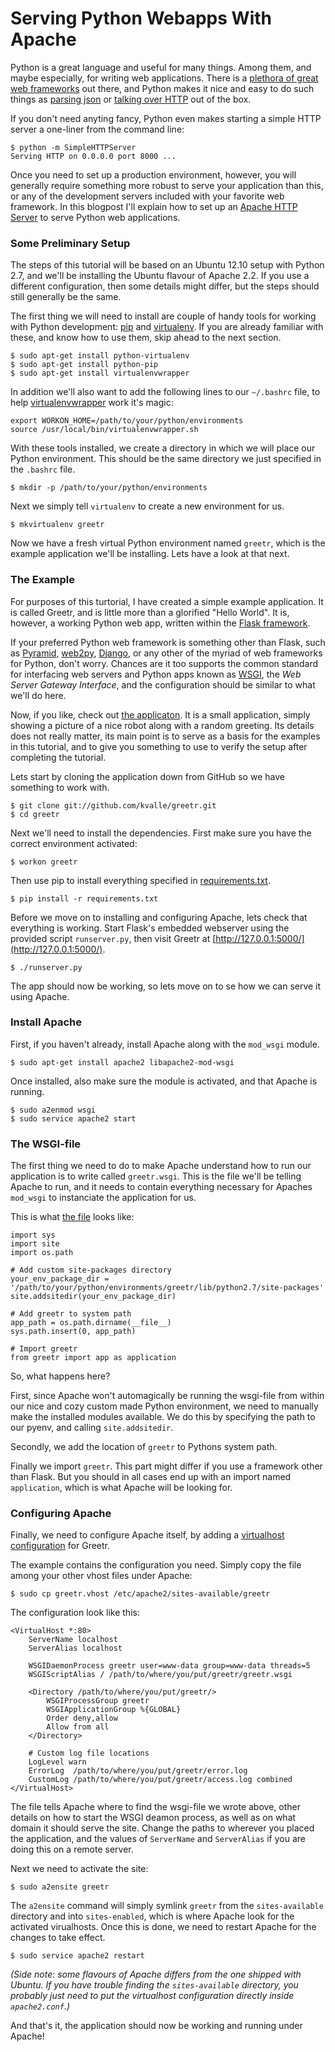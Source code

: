 Serving Python Webapps With Apache
===

Python is a great language and useful for many things. 
Among them, and maybe especially, for writing web applications.
There is a [plethora of great web frameworks](http://wiki.python.org/moin/WebFrameworks) out there, and Python makes it nice and easy to do such things as [parsing json](http://docs.python.org/2/library/json.html) or [talking over HTTP](http://docs.python.org/2/library/httplib.html#module-httplib) out of the box.

If you don't need anyting fancy, Python even makes starting a simple HTTP server a one-liner from the command line:

	$ python -m SimpleHTTPServer
	Serving HTTP on 0.0.0.0 port 8000 ...

Once you need to set up a production environment, however, you will generally require something more robust to serve your application than this, or any of the development servers included with your favorite web framework.
In this blogpost I'll explain how to set up an [Apache HTTP Server](http://httpd.apache.org/) to serve Python web applications.

### Some Preliminary Setup

The steps of this tutorial will be based on an Ubuntu 12.10 setup with Python 2.7, and we'll be installing the Ubuntu flavour of Apache 2.2.
If you use a different configuration, then some details might differ, but the steps should still generally be the same.

The first thing we will need to install are couple of handy tools for working with Python development: [pip](http://www.pip-installer.org/en/latest/) and [virtualenv](http://www.virtualenv.org/en/latest/).
If you are already familiar with these, and know how to use them, skip ahead to the next section.

	$ sudo apt-get install python-virtualenv
	$ sudo apt-get install python-pip
	$ sudo apt-get install virtualenvwrapper

In addition we'll also want to add the following lines to our `~/.bashrc` file, to help [virtualenvwrapper](http://virtualenvwrapper.readthedocs.org/en/latest/) work it's magic:

	export WORKON_HOME=/path/to/your/python/environments
	source /usr/local/bin/virtualenvwrapper.sh

With these tools installed, we create a directory in which we will place our Python environment.
This should be the same directory we just specified in the `.bashrc` file.

	$ mkdir -p /path/to/your/python/environments

Next we simply tell `virtualenv` to create a new environment for us.

	$ mkvirtualenv greetr

Now we have a fresh virtual Python environment named `greetr`, which is the example application we'll be installing.
Lets have a look at that next.

### The Example

For purposes of this turtorial, I have created a simple example application.
It is called Greetr, and is little more than a glorified "Hello World".
It is, however, a working Python web app, written within the [Flask framework](http://flask.pocoo.org/).

If your preferred Python web framework is something other than Flask, such as [Pyramid](http://www.pylonsproject.org/), [web2py](http://www.web2py.com/), [Django](https://www.djangoproject.com/), or any other of the myriad of web frameworks for Python, don't worry.
Chances are it too supports the common standard for interfacing web servers and Python apps known as [WSGI](http://wsgi.readthedocs.org/en/latest/), the *Web Server Gateway Interface*, and the configuration should be similar to what we'll do here.

Now, if you like, check out [the applicaton](https://github.com/kvalle/greetr).
It is a small application, simply showing a picture of a nice robot along with a random greeting.
Its details does not really matter, its main point is to serve as a basis for the examples in this tutorial, and to give you something to use to verify the setup after completing the tutorial.

Lets start by cloning the application down from GitHub so we have something to work with.

	$ git clone git://github.com/kvalle/greetr.git
	$ cd greetr

Next we'll need to install the dependencies.
First make sure you have the correct environment activated:

	$ workon greetr

Then use pip to install everything specified in [requirements.txt](https://github.com/kvalle/greetr/blob/master/requirements.txt).

	$ pip install -r requirements.txt

Before we move on to installing and configuring Apache, lets check that everything is working.
Start Flask's embedded webserver using the provided script `runserver.py`, then visit Greetr at [http://127.0.0.1:5000/](http://127.0.0.1:5000/).

	$ ./runserver.py

The app should now be working, so lets move on to se how we can serve it using Apache.

### Install Apache

First, if you haven't already, install Apache along with the `mod_wsgi` module.

	$ sudo apt-get install apache2 libapache2-mod-wsgi

Once installed, also make sure the module is activated, and that Apache is running.

	$ sudo a2enmod wsgi
	$ sudo service apache2 start


### The WSGI-file

The first thing we need to do to make Apache understand how to run our application is to write called `greetr.wsgi`.
This is the file we'll be telling Apache to run, and it needs to contain everything necessary for Apaches `mod_wsgi` to instanciate the application for us.

This is what [the file](https://github.com/kvalle/greetr/blob/master/greetr.wsgi) looks like:

	import sys
	import site
	import os.path

	# Add custom site-packages directory
	your_env_package_dir = '/path/to/your/python/environments/greetr/lib/python2.7/site-packages'
	site.addsitedir(your_env_package_dir)

	# Add greetr to system path
	app_path = os.path.dirname(__file__)
	sys.path.insert(0, app_path)

	# Import greetr
	from greetr import app as application

So, what happens here?

First, since Apache won't automagically be running the wsgi-file from within our nice and cozy custom made Python environment, we need to manually make the installed modules available.
We do this by specifying the path to our pyenv, and calling `site.addsitedir`.

Secondly, we add the location of `greetr` to Pythons system path.

Finally we import `greetr`. 
This part might differ if you use a framework other than Flask.
But you should in all cases end up with an import named `application`, which is what Apache will be looking for.

### Configuring Apache

Finally, we need to configure Apache itself, by adding a [virtualhost configuration](http://httpd.apache.org/docs/2.2/vhosts/) for Greetr.

The example contains the configuration you need. 
Simply copy the file among your other vhost files under Apache:

	$ sudo cp greetr.vhost /etc/apache2/sites-available/greetr

The configuration look like this:

	<VirtualHost *:80>
	    ServerName localhost
	    ServerAlias localhost

	    WSGIDaemonProcess greetr user=www-data group=www-data threads=5
	    WSGIScriptAlias / /path/to/where/you/put/greetr/greetr.wsgi

	    <Directory /path/to/where/you/put/greetr/>
	        WSGIProcessGroup greetr
	        WSGIApplicationGroup %{GLOBAL}
	        Order deny,allow
	        Allow from all
	    </Directory>

	    # Custom log file locations
	    LogLevel warn
	    ErrorLog  /path/to/where/you/put/greetr/error.log
	    CustomLog /path/to/where/you/put/greetr/access.log combined
	</VirtualHost>

The file tells Apache where to find the wsgi-file we wrote above, other details on how to start the WSGI deamon process, as well as on what domain it should serve the site.
Change the paths to wherever you placed the application, and the values of `ServerName` and `ServerAlias` if you are doing this on a remote server.

Next we need to activate the site:

	$ sudo a2ensite greetr

The `a2ensite` command will simply symlink `greetr` from the `sites-available` directory and into `sites-enabled`, which is where Apache look for the activated virualhosts.
Once this is done, we need to restart Apache for the changes to take effect.

	$ sudo service apache2 restart

*(Side note: some flavours of Apache differs from the one shipped with Ubuntu. If you have trouble finding the `sites-available` directory, you probably just need to put the virtualhost configuration directly inside `apache2.conf`.)*

And that's it, the application should now be working and running under Apache!
